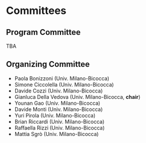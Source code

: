 # Committees

## Program Committee

TBA


## Organizing Committee

*  Paola Bonizzoni (Univ. Milano-Bicocca)
*  Simone Ciccolella (Univ. Milano-Bicocca)
*  Davide Cozzi (Univ. Milano-Bicocca)
*  Gianluca Della Vedova (Univ. Milano-Bicocca, **chair**)
*  Younan Gao (Univ. Milano-Bicocca)
*  Davide Monti (Univ. Milano-Bicocca)
*  Yuri Pirola (Univ. Milano-Bicocca)
*  Brian Riccardi (Univ. Milano-Bicocca)
*  Raffaella Rizzi (Univ. Milano-Bicocca)
*  Mattia Sgrò (Univ. Milano-Bicocca)
